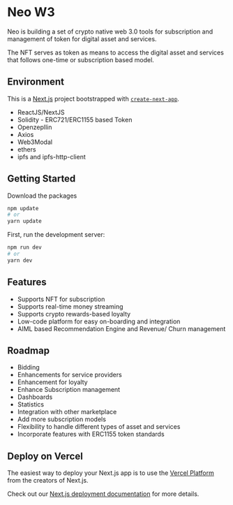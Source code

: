 # Neo W3
Neo is building a set of crypto native web 3.0 tools for subscription and management of token for digital asset and services.

The NFT serves as token as means to access the digital asset and services that follows one-time or subscription based model.

## Environment
This is a [Next.js](https://nextjs.org/) project bootstrapped with [`create-next-app`](https://github.com/vercel/next.js/tree/canary/packages/create-next-app).

- ReactJS/NextJS
- Solidity - ERC721/ERC1155 based Token
- Openzepllin
- Axios
- Web3Modal
- ethers
- ipfs and ipfs-http-client


## Getting Started

Download the packages
```bash
npm update
# or
yarn update
```

First, run the development server:

```bash
npm run dev
# or
yarn dev
```

## Features

- Supports NFT for subscription
- Supports real-time money streaming
- Supports crypto rewards-based loyalty
- Low-code platform for easy on-boarding and integration
- AIML based Recommendation Engine and Revenue/ Churn management

## Roadmap
- Bidding
- Enhancements for service providers
- Enhancement for loyalty
- Enhance Subscription management
- Dashboards
- Statistics
- Integration with other marketplace
- Add more subscription models
- Flexibility to handle different types of asset and services
- Incorporate features with ERC1155 token standards


## Deploy on Vercel

The easiest way to deploy your Next.js app is to use the [Vercel Platform](https://vercel.com/new?utm_medium=default-template&filter=next.js&utm_source=create-next-app&utm_campaign=create-next-app-readme) from the creators of Next.js.

Check out our [Next.js deployment documentation](https://nextjs.org/docs/deployment) for more details.